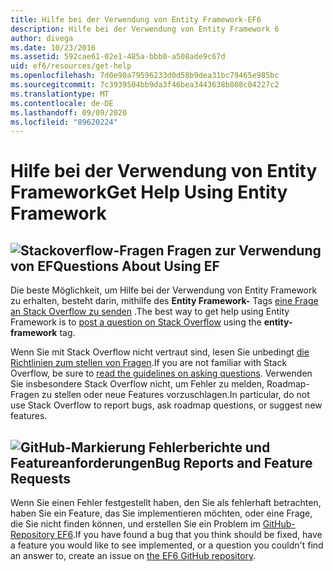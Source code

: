 ```yaml
---
title: Hilfe bei der Verwendung von Entity Framework-EF6
description: Hilfe bei der Verwendung von Entity Framework 6
author: divega
ms.date: 10/23/2016
ms.assetid: 592cae61-02e1-485a-bbb0-a508ade9c67d
uid: ef6/resources/get-help
ms.openlocfilehash: 7d0e90a79596233d0d58b9dea31bc79465e985bc
ms.sourcegitcommit: 7c3939504bb9da3f46bea3443638b808c04227c2
ms.translationtype: MT
ms.contentlocale: de-DE
ms.lasthandoff: 09/09/2020
ms.locfileid: "89620224"
---
```

# <a name="get-help-using-entity-framework"></a><span data-ttu-id="9e0e8-103">Hilfe bei der Verwendung von Entity Framework</span><span class="sxs-lookup"><span data-stu-id="9e0e8-103">Get Help Using Entity Framework</span></span>
## <a name="stackoverflow-questions-questions-about-using-ef"></a>![Stackoverflow-Fragen](~/ef6/media/stackoverflow.png) <span data-ttu-id="9e0e8-105">Fragen zur Verwendung von EF</span><span class="sxs-lookup"><span data-stu-id="9e0e8-105">Questions About Using EF</span></span>  

<span data-ttu-id="9e0e8-106">Die beste Möglichkeit, um Hilfe bei der Verwendung von Entity Framework zu erhalten, besteht darin, mithilfe des **Entity Framework-** Tags [eine Frage an Stack Overflow zu senden](https://stackoverflow.com/questions/ask) .</span><span class="sxs-lookup"><span data-stu-id="9e0e8-106">The best way to get help using Entity Framework is to [post a question on Stack Overflow](https://stackoverflow.com/questions/ask) using the **entity-framework** tag.</span></span>  

<span data-ttu-id="9e0e8-107">Wenn Sie mit Stack Overflow nicht vertraut sind, lesen Sie unbedingt [die Richtlinien zum stellen von Fragen](https://stackoverflow.com/help/asking).</span><span class="sxs-lookup"><span data-stu-id="9e0e8-107">If you are not familiar with Stack Overflow, be sure to [read the guidelines on asking questions](https://stackoverflow.com/help/asking).</span></span> <span data-ttu-id="9e0e8-108">Verwenden Sie insbesondere Stack Overflow nicht, um Fehler zu melden, Roadmap-Fragen zu stellen oder neue Features vorzuschlagen.</span><span class="sxs-lookup"><span data-stu-id="9e0e8-108">In particular, do not use Stack Overflow to report bugs, ask roadmap questions, or suggest new features.</span></span>  

## <a name="github-mark-bug-reports-and-feature-requests"></a>![GitHub-Markierung](~/ef6/media/github-mark-32px.png) <span data-ttu-id="9e0e8-110">Fehlerberichte und Featureanforderungen</span><span class="sxs-lookup"><span data-stu-id="9e0e8-110">Bug Reports and Feature Requests</span></span>  

<span data-ttu-id="9e0e8-111">Wenn Sie einen Fehler festgestellt haben, den Sie als fehlerhaft betrachten, haben Sie ein Feature, das Sie implementieren möchten, oder eine Frage, die Sie nicht finden können, und erstellen Sie ein Problem im [GitHub-Repository EF6](https://github.com/aspnet/EntityFramework6/issues).</span><span class="sxs-lookup"><span data-stu-id="9e0e8-111">If you have found a bug that you think should be fixed, have a feature you would like to see implemented, or a question you couldn't find an answer to, create an issue on [the EF6 GitHub repository](https://github.com/aspnet/EntityFramework6/issues).</span></span>
